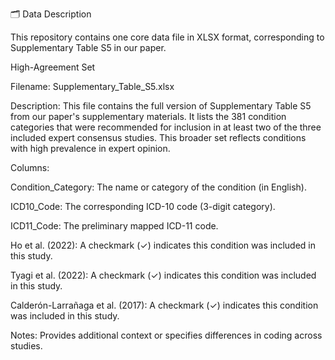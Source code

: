 🗂️ Data Description

This repository contains one core data file in XLSX format, corresponding to Supplementary Table S5 in our paper.

High-Agreement Set

Filename: Supplementary_Table_S5.xlsx

Description: This file contains the full version of Supplementary Table S5 from our paper's supplementary materials. It lists the 381 condition categories that were recommended for inclusion in at least two of the three included expert consensus studies. This broader set reflects conditions with high prevalence in expert opinion.

Columns:

Condition_Category: The name or category of the condition (in English).

ICD10_Code: The corresponding ICD-10 code (3-digit category).

ICD11_Code: The preliminary mapped ICD-11 code.

Ho et al. (2022): A checkmark (✓) indicates this condition was included in this study.

Tyagi et al. (2022): A checkmark (✓) indicates this condition was included in this study.

Calderón-Larrañaga et al. (2017): A checkmark (✓) indicates this condition was included in this study.

Notes: Provides additional context or specifies differences in coding across studies.
